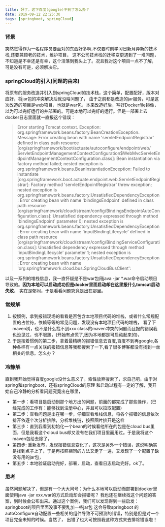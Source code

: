 ```yaml
---
title: 好了，这下百度(google)不到了怎么办？
date: 2019-09-12 22:25:30
tags: [springboot, springCloud]
---
```


### 背景
突然觉得作为一名程序员要面对的东西好多啊,不仅要时刻学习日新月异新的技术栈,还要兼顾老的技术，维护项目， 这不公司技术栈的迁移变更遇到了一堆问题，不知道是不幸还是有幸，这个活落到我头上了。况且我对这个项目一点不了解， 可是没有可是，必须解决它。

### springCloud的引入(问题的由来)
将原有的服务改造并引入到springCloud的技术栈，这个简单，配置配好，版本对应好，将jar包的冲突解决后就没啥问题了， 由于之前都是改造的jar服务，可是这次改造的项目是web项目，也就是war包，本来改造好后，写好Dockerfile镜像， 以为可以完好运行的并部署的。可是本地可以完好的运行。但是一部署上去docker日志里面就一直报这个错误：
>Error starting Tomcat context. Exception: org.springframework.beans.factory.BeanCreationException. Message: 
Error creating bean with name 'servletEndpointRegistrar' defined in class path resource 
[org/springframework/boot/actuate/autoconfigure/endpoint/web/
ServletEndpointManagementContextConfiguration$WebMvcServletEndpointManagementContextConfiguration.class]: 
Bean instantiation via factory method failed; nested exception is org.springframework.beans.BeanInstantiationException: 
Failed to instantiate [org.springframework.boot.actuate.endpoint.web.ServletEndpointRegistrar]: 
Factory method 'servletEndpointRegistrar' threw exception; nested exception is org.springframework.beans.factory.UnsatisfiedDependencyException: 
Error creating bean with name 'bindingsEndpoint' defined in class path resource [org/springframework/cloud/stream/config/BindingsEndpointAutoConfiguration.class]: 
Unsatisfied dependency expressed through method 'bindingsEndpoint' parameter 0; nested exception is org.springframework.beans.factory.UnsatisfiedDependencyException: 
Error creating bean with name 'inputBindingLifecycle' defined in class path resource [org/springframework/cloud/stream/config/BindingServiceConfiguration.class]: 
Unsatisfied dependency expressed through method 'inputBindingLifecycle' parameter 1; nested exception is org.springframework.beans.factory.UnsatisfiedDependencyException: 
Error creating bean with name 'org.springframework.cloud.bus.SpringCloudBusClient':

以及一系列的堆栈信息，我一直怀疑是不是war包用java -jar *.war命令启动项目导致的。**因为本地可以启动成功但是docker里面启动却在这里报什么tomcat启动失败**， 实在是郁闷，于是看看问题究竟是出在那里。

### 常规解
1. 按惯例，拿到报错现场的看看是否包含本地项目代码的堆栈，或者什么常规配置的占位符，依赖等等的常见问题，发现没有本地项目代码的堆栈，
看了下maven树，也不是什么找不到xxx class的maven冲突的问题而且报的错误我也没见过，也不眼熟，(开始有点慌了,因为本地都是可启动起来的)，
2. 于是按着惯例的第二步，拿着最精确的报错信息去百度,百度不到再google,各种各样有一点关联的报错信息等我都搜索了一下,看了很多博客都没有找到一丝相关的信息。怎么办？

### 冷静解
直到我开始觉得百度google没什么意义了，索性放弃搜索了，求自己吧，由于对spring和springboot，还有springCloud的原理 和启动过程有一定的了解，我开始自己冷静的分析看问题究竟出在哪里，
- 第一步：看项目是启动到那个地方出的问题，前面的都完成了那些操作，(已经完成的工作有：能够找到注册中心，并且可以拉取配置)
- 第二步：查看问题是出在哪一步，仔细查看堆栈信息，将各个报错的信息依次排开依逐个次分析排除，分析堆栈链，按照图片排开是这样
- 第三步：直到我看到初始化一个bean的时候看他所在的包是在cloud bus里面，但是我看这个cloud bus却又没有在我们项目里面用过。于是我将这个maven包给去除了，
- 第四步: 重新发布，发现报错信息变化了，这次是另外一个错误，这说明确实是找到点子上了，于是再按照相同的方法又走了一遍，又发现了一个配置了缺没有用的jar包，
- 第五步：本地验证启动完好，部署，启动，查看日志启动完好。ok了。

### 思考
虽然问题解决了，但是有一个大大问号：为什么本地可以启动而部署到docker里面使用java -jar xxx.war的方式启动却会报错呢？ 我也还在继续找这个问题的答案，到时候会公布出来。通过这个案例，我们可以发现得到一些启发：springboot的项目里面没事不要乱加一些jar包 这会导致springboot 的autoConfigure自动配置一些相关的组件导致不可预测的错误，特别是但是对一个项目完全未知的时候。当然了， 出错了也大可按照我这种方式来去排除错误啦！

